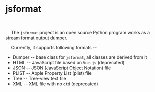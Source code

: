# jsformat

&nbsp;

&emsp; The `jsformat` project is an open source Python program works as a stream format output dumper.

&emsp; Currently, it supports following formats --

 - Dumper -- base class for `jsformat`, all classes are derived from it
 - HTML -- JavaScript file based on `Vue.js` (deprecated)
 - JSON -- JSON (JavaScript Object Notation) file
 - PLIST -- Apple Property List (plist) file
 - Tree -- Tree-view text file
 - XML -- XML file with no `dtd` (deprecated)

